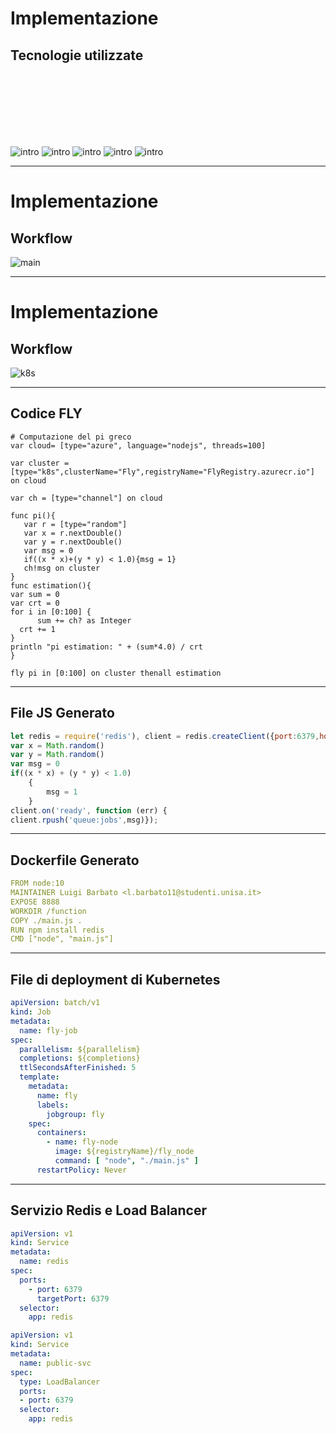 <!-- section-title: Implementazione e lavoro di tesi -->

# Implementazione
## Tecnologie utilizzate
<!-- block-start: grid -->
<br></br>
<br></br>
<br></br>

<!-- block-start: column -->
![intro](../../assets/docker/logo.png "Logo")
![intro](../../assets/k8s/logo.svg "Logo")
![intro](../../assets/implementazione/redis.svg "Logo")
![intro](../../assets/implementazione/aws-cli-logo.png "Logo")
![intro](../../assets/implementazione/powershell-300x204.png "Logo")
<!-- block-end -->
<!-- block-end -->

---
# Implementazione
## Workflow

![main](../../assets/implementazione/workflow2.svg "Logo")

---

# Implementazione
## Workflow

![k8s](../../assets/implementazione/kubernetes-workflow.svg "Logo")



---

## Codice FLY
```shell
# Computazione del pi greco
var cloud= [type="azure", language="nodejs", threads=100]

var cluster = [type="k8s",clusterName="Fly",registryName="FlyRegistry.azurecr.io"] on cloud 
                      
var ch = [type="channel"] on cloud

func pi(){	     
   var r = [type="random"]   
   var x = r.nextDouble()          
   var y = r.nextDouble()                  
   var msg = 0  
   if((x * x)+(y * y) < 1.0){msg = 1}             
   ch!msg on cluster
}  
func estimation(){
var sum = 0
var crt = 0
for i in [0:100] {
      sum += ch? as Integer
  crt += 1
}
println "pi estimation: " + (sum*4.0) / crt
}

fly pi in [0:100] on cluster thenall estimation
```

---

## File JS Generato
```javascript
let redis = require('redis'), client = redis.createClient({port:6379,host:'redis'});
var x = Math.random()
var y = Math.random()
var msg = 0
if((x * x) + (y * y) < 1.0)
    {
        msg = 1 
    }
client.on('ready', function (err) {
client.rpush('queue:jobs',msg)});
```

---

## Dockerfile Generato
```yaml
FROM node:10
MAINTAINER Luigi Barbato <l.barbato11@studenti.unisa.it>
EXPOSE 8888
WORKDIR /function
COPY ./main.js .
RUN npm install redis
CMD ["node", "main.js"]
```
---
## File di deployment di Kubernetes
```yaml
apiVersion: batch/v1
kind: Job
metadata:
  name: fly-job
spec:
  parallelism: ${parallelism}
  completions: ${completions}
  ttlSecondsAfterFinished: 5
  template:
    metadata:
      name: fly
      labels:
        jobgroup: fly
    spec:
      containers:
        - name: fly-node
          image: ${registryName}/fly_node
          command: [ "node", "./main.js" ]
      restartPolicy: Never
```

---
## Servizio Redis e  Load Balancer
```yaml
apiVersion: v1
kind: Service
metadata:
  name: redis
spec:
  ports:
    - port: 6379
      targetPort: 6379
  selector:
    app: redis
```

```yaml
apiVersion: v1
kind: Service
metadata:
  name: public-svc
spec:
  type: LoadBalancer
  ports:
  - port: 6379
  selector:
    app: redis
```